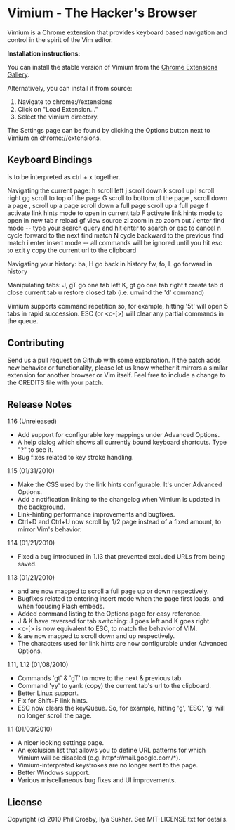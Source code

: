 Vimium - The Hacker's Browser
=============================

Vimium is a Chrome extension that provides keyboard based navigation and control in the spirit of the Vim
editor.

__Installation instructions:__

You can install the stable version of Vimium from the
[Chrome Extensions Gallery](https://chrome.google.com/extensions/detail/dbepggeogbaibhgnhhndojpepiihcmeb).

Alternatively, you can install it from source:

1. Navigate to chrome://extensions
2. Click on "Load Extension..."
3. Select the vimium directory.

The Settings page can be found by clicking the Options button next to Vimium on chrome://extensions.

Keyboard Bindings
-----------------

<c-x> is to be interpreted as ctrl + x together.

Navigating the current page:
    h       scroll left
    j       scroll down
    k       scroll up
    l       scroll right
    gg      scroll to top of the page
    G       scroll to bottom of the page
    <c-d>, <c-e>   scroll down a page
    <c-u>, <c-y>   scroll up a page
    <c-f>   scroll down a full page
    <c-b>   scroll up a full page
    f       activate link hints mode to open in current tab
    F       activate link hints mode to open in new tab
    r       reload
    gf      view source
    zi      zoom in
    zo      zoom out
    /       enter find mode -- type your search query and hit enter to search or esc to cancel
    n       cycle forward to the next find match
    N       cycle backward to the previous find match
    i       enter insert mode -- all commands will be ignored until you hit esc to exit
    y       copy the current url to the clipboard

Navigating your history:
    ba, H         go back in history
    fw, fo, L     go forward in history

Manipulating tabs:
    J, gT      go one tab left
    K, gt      go one tab right
    t          create tab
    d          close current tab
    u          restore closed tab (i.e. unwind the 'd' command)

Vimium supports command repetition so, for example, hitting '5t' will open 5 tabs in rapid succession. ESC (or
<c-[>) will clear any partial commands in the queue.

Contributing
------------

Send us a pull request on Github with some explanation. If the patch adds new behavior or functionality,
please let us know whether it mirrors a similar extension for another browser or Vim itself. Feel free to
include a change to the CREDITS file with your patch.

Release Notes
-------------

1.16 (Unreleased)

- Add support for configurable key mappings under Advanced Options.
- A help dialog which shows all currently bound keyboard shortcuts. Type "?" to see it.
- Bug fixes related to key stroke handling.

1.15 (01/31/2010)

-  Make the CSS used by the link hints configurable. It's under Advanced Options.
-  Add a notification linking to the changelog when Vimium is updated in the background.
-  Link-hinting performance improvements and bugfixes.
-  Ctrl+D and Ctrl+U now scroll by 1/2 page instead of a fixed amount, to mirror Vim's behavior.

1.14 (01/21/2010)

-  Fixed a bug introduced in 1.13 that prevented excluded URLs from being saved.

1.13 (01/21/2010)

-  <c-f> and <c-b> are now mapped to scroll a full page up or down respectively.
-  Bugfixes related to entering insert mode when the page first loads, and when focusing Flash embeds.
-  Added command listing to the Options page for easy reference.
-  J & K have reversed for tab switching: J goes left and K goes right.
-  <c-[> is now equivalent to ESC, to match the behavior of VIM.
-  <c-e> & <c-y> are now mapped to scroll down and up respectively.
-  The characters used for link hints are now configurable under Advanced Options.

1.11, 1.12 (01/08/2010)

-  Commands 'gt' & 'gT' to move to the next & previous tab.
-  Command 'yy' to yank (copy) the current tab's url to the clipboard.
-  Better Linux support.
-  Fix for Shift+F link hints.
-  ESC now clears the keyQueue. So, for example, hitting 'g', 'ESC', 'g' will no longer scroll the page.

1.1 (01/03/2010)

-  A nicer looking settings page.
-  An exclusion list that allows you to define URL patterns for which Vimium will be disabled (e.g.  http\*://mail.google.com/\*).
-  Vimium-interpreted keystrokes are no longer sent to the page.
-  Better Windows support.
-  Various miscellaneous bug fixes and UI improvements.

License
-------
Copyright (c) 2010 Phil Crosby, Ilya Sukhar. See MIT-LICENSE.txt for details.
